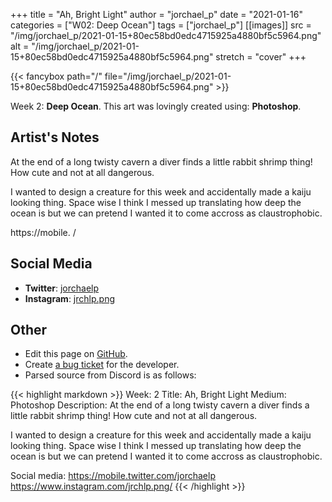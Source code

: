 +++
title =       "Ah, Bright Light"
author =      "jorchael_p"
date =        "2021-01-16"
categories =  ["W02: Deep Ocean"]
tags =        ["jorchael_p"]
[[images]]
                      src = "/img/jorchael_p/2021-01-15+80ec58bd0edc4715925a4880bf5c5964.png"
                      alt = "/img/jorchael_p/2021-01-15+80ec58bd0edc4715925a4880bf5c5964.png"
                      stretch = "cover"
+++


{{< fancybox path="/" file="/img/jorchael_p/2021-01-15+80ec58bd0edc4715925a4880bf5c5964.png" >}}


Week 2: **Deep Ocean**. This art was lovingly created using: **Photoshop**.

## Artist's Notes

At the end of a long twisty cavern a diver finds a little rabbit shrimp thing! How cute and not at all dangerous.

I wanted to design a creature for this week and accidentally made a kaiju looking thing. Space wise I think I messed up translating how deep the ocean is but we can pretend I wanted it to come accross as claustrophobic.

https://mobile.
/

## Social Media

- **Twitter**: [jorchaelp]()
- **Instagram**: [jrchlp.png]()


## Other

- Edit this page on [GitHub](https://github.com/teaminkling/web-refresh/edit/main/blog/content/blog/jorchael_p-week-2-3cec.md).
- Create [a bug ticket](https://github.com/teaminkling/web-refresh/issues/new?assignees=&labels=bug&template=problem-report.md&title=) for the developer.
- Parsed source from Discord is as follows:

{{< highlight markdown >}}
Week: 2
Title: Ah, Bright Light
Medium: Photoshop
Description: 
At the end of a long twisty cavern a diver finds a little rabbit shrimp thing! How cute and not at all dangerous.

I wanted to design a creature for this week and accidentally made a kaiju looking thing. Space wise I think I messed up translating how deep the ocean is but we can pretend I wanted it to come accross as claustrophobic.

Social media: https://mobile.twitter.com/jorchaelp
https://www.instagram.com/jrchlp.png/
{{< /highlight >}}